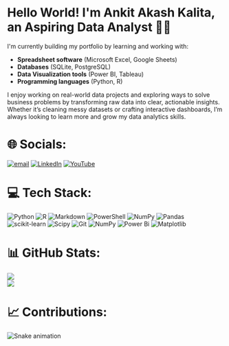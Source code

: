 # Hello World! I'm Ankit Akash Kalita, an Aspiring Data Analyst 🧑‍💻

I'm currently building my portfolio by learning and working with:
- **Spreadsheet software** (Microsoft Excel, Google Sheets)
- **Databases** (SQLite, PostgreSQL)
- **Data Visualization tools** (Power BI, Tableau)
- **Programming languages** (Python, R)

I enjoy working on real-world data projects and exploring ways to solve business problems by transforming raw data into clear, actionable insights. Whether it’s cleaning messy datasets or crafting interactive dashboards, I’m always looking to learn more and grow my data analytics skills.

# 🌐 Socials:
[![email](https://img.shields.io/badge/Email-D14836?logo=gmail&logoColor=white)](mailto:ankitakashkalita2002@gmail.com) [![LinkedIn](https://img.shields.io/badge/LinkedIn-%230077B5.svg?logo=linkedin&logoColor=white)](https://linkedin.com/in/www.linkedin.com/in/ankit-akash-kalita-bb34661b0) [![YouTube](https://img.shields.io/badge/YouTube-%23FF0000.svg?logo=YouTube&logoColor=white)](https://youtube.com/@http://www.youtube.com/@ankito-090)

# 💻 Tech Stack:
![Python](https://img.shields.io/badge/python-3670A0?style=for-the-badge&logo=python&logoColor=ffdd54) ![R](https://img.shields.io/badge/r-%23276DC3.svg?style=for-the-badge&logo=r&logoColor=white) ![Markdown](https://img.shields.io/badge/markdown-%23000000.svg?style=for-the-badge&logo=markdown&logoColor=white) ![PowerShell](https://img.shields.io/badge/PowerShell-%235391FE.svg?style=for-the-badge&logo=powershell&logoColor=white) ![NumPy](https://img.shields.io/badge/numpy-%23013243.svg?style=for-the-badge&logo=numpy&logoColor=white) ![Pandas](https://img.shields.io/badge/pandas-%23150458.svg?style=for-the-badge&logo=pandas&logoColor=white) ![scikit-learn](https://img.shields.io/badge/scikit--learn-%23F7931E.svg?style=for-the-badge&logo=scikit-learn&logoColor=white) ![Scipy](https://img.shields.io/badge/SciPy-%230C55A5.svg?style=for-the-badge&logo=scipy&logoColor=%white) ![Git](https://img.shields.io/badge/git-%23F05033.svg?style=for-the-badge&logo=git&logoColor=white) ![NumPy](https://img.shields.io/badge/numpy-%23013243.svg?style=for-the-badge&logo=numpy&logoColor=white) ![Power Bi](https://img.shields.io/badge/power_bi-F2C811?style=for-the-badge&logo=powerbi&logoColor=black) ![Matplotlib](https://img.shields.io/badge/Matplotlib-%23ffffff.svg?style=for-the-badge&logo=Matplotlib&logoColor=black)

# 📊 GitHub Stats:
![](https://nirzak-streak-stats.vercel.app/?user=ankito090&theme=dark&hide_border=false)<br/>
![](https://github-readme-stats.vercel.app/api/top-langs/?username=ankito090&theme=dark&hide_border=false&include_all_commits=true&count_private=true&layout=compact)

# 📈 Contributions:
<img src="https://raw.githubusercontent.com/ankito090/ankito090/output/snake.svg" alt="Snake animation" />
